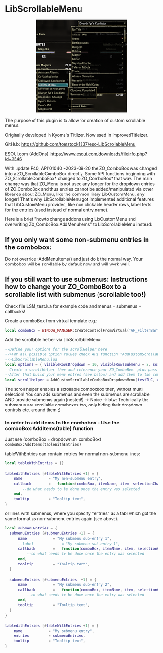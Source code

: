 # LibScrollableMenu

<center><img src="preview.png" alt="Screenshot" width=300px/></center>

The purpose of this plugin is to allow for creation of custom scrollable menus.

Originally developed in Kyoma's Titlizer.  Now used in ImprovedTitleizer.

GitHub: https://github.com/tomstock1337/eso-LibScrollableMenu

ESOUI.com (AddOns): https://www.esoui.com/downloads/fileinfo.php?id=3546

With update P40, API101040 ~2023-09-20 the ZO_ComboBox was changed into a ZO_ScrollableComboBox directly.
Some API functions beginning with ZO_ScrollableComboBox* changed to ZO_ComboBox* that way.
The main change was that ZO_Menu is not used any longer for the dropdown entries of ZO_ComboBox and thus
entries cannot be added/manipulated via other libraries about ZO_Menu, like the common lirary LibCustomMenu,
any longer!
That's why LibScrollableMenu got implemented additional features that LibCustomMenu provided, like non clickable
header rows, label texts for the entries (used instead of normal entry.name).

Here is a brief "howto change addons using LibCustomMenu and overwriting ZO_ComboBox:AddMenuItems" to LibScrollableMenu instead:

## If you only want some non-submenu entries in the combobox:
Do not override :AddMenuItems() and just do it the normal way. Your combobox will be scrollable by default now and will work well.

## If you still want to use submenus: Instructions how to change your ZO_ComboBox to a scrollable list with submenus (scrollable too!)
Check file LSM_test.lua for example code and menus + submenus + callbacks!

Create a comboBox from virtual template e.g.:

```lua
local comboBox = WINDOW_MANAGER:CreateControlFromVirtual("AF_FilterBar" .. myName .. "DropdownFilter", parentControl, "ZO_ComboBox")
```


Add the scrollable helper via LibScrollableMenu:
```lua
--Define your options for the scrollHelper here
-->For all possible option values check API function "AddCustomScrollableComboBoxDropdownMenu" description at file
-->LibScrollableMenu.lua
local options = { visibleRowsDropdown = 10, visibleRowsSubmenu = 5, sortEntries=function() return false end, }
--Create a scrollHelper then and reference your ZO_ComboBox, plus pass in the options
--After that build your menu entres (see below) and add them to the combobox via :AddItems(comboBoxMenuEntries)
local scrollHelper = AddCustomScrollableComboBoxDropdownMenu(testTLC, comboBox, options)
```

The scroll helper enables a scrollable comboxbox then, without multi selection!
You can add submenus and even the submenus are scrollable AND provide submenus again (nested!) -> Noice
-> btw: Technically the submenus are scrollable comoboxes too, only hiding their dropdown controls etc. around them ;)


### In order to add items to the combobox - Use the comboBox:AddItems(table) function
Just use (comboBox = dropdown.m_comboBox)
```comboBox:AddItems(tableWithEntries)```

tableWithEntries can contain entries for normal non-submenu lines:
```lua
local tableWithEntries = {}

tableWithEntries [#tableWithEntries +1] = {
    name            = "My non-submenu entry",
    callback        =   function(comboBox, itemName, item, selectionChanged, oldItem)
        --do what needs to be done once the entry was selected
    end,
    tooltip         = "Tooltip text",
}
```

or lines with submenus, where you specify "entries" as a tabl which got the same format as non-submenu entries again (see above).
```lua
local submenuEntries = {
  submenuEntries [#submenuEntries +1] = {
      name            = "My submenu sub-entry 1",
      --label             = "My submenu sub-entry 1",
      callback        =   function(comboBox, itemName, item, selectionChanged, oldItem)
          --do what needs to be done once the entry was selected
      end,
      tooltip         = "Tooltip text",
  }

  submenuEntries [#submenuEntries  +1] = {
      name            = "My submenu sub-entry 2",
      callback        =   function(comboBox, itemName, item, selectionChanged, oldItem)
          --do what needs to be done once the entry was selected
      end,
      tooltip         = "Tooltip text",
  }
}

tableWithEntries [#tableWithEntries +1] = {
    name            = "My submenu entry",
    entries         = submenuEntries,
    tooltip         = "Tooltip text",
}
```
